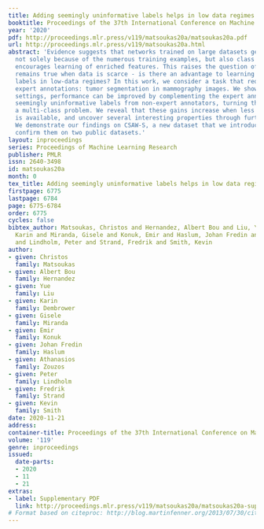 ```yaml
---
title: Adding seemingly uninformative labels helps in low data regimes
booktitle: Proceedings of the 37th International Conference on Machine Learning
year: '2020'
pdf: http://proceedings.mlr.press/v119/matsoukas20a/matsoukas20a.pdf
url: http://proceedings.mlr.press/v119/matsoukas20a.html
abstract: 'Evidence suggests that networks trained on large datasets generalize well
  not solely because of the numerous training examples, but also class diversity which
  encourages learning of enriched features. This raises the question of whether this
  remains true when data is scarce - is there an advantage to learning with additional
  labels in low-data regimes? In this work, we consider a task that requires difficult-to-obtain
  expert annotations: tumor segmentation in mammography images. We show that, in low-data
  settings, performance can be improved by complementing the expert annotations with
  seemingly uninformative labels from non-expert annotators, turning the task into
  a multi-class problem. We reveal that these gains increase when less expert data
  is available, and uncover several interesting properties through further studies.
  We demonstrate our findings on CSAW-S, a new dataset that we introduce here, and
  confirm them on two public datasets.'
layout: inproceedings
series: Proceedings of Machine Learning Research
publisher: PMLR
issn: 2640-3498
id: matsoukas20a
month: 0
tex_title: Adding seemingly uninformative labels helps in low data regimes
firstpage: 6775
lastpage: 6784
page: 6775-6784
order: 6775
cycles: false
bibtex_author: Matsoukas, Christos and Hernandez, Albert Bou and Liu, Yue and Dembrower,
  Karin and Miranda, Gisele and Konuk, Emir and Haslum, Johan Fredin and Zouzos, Athanasios
  and Lindholm, Peter and Strand, Fredrik and Smith, Kevin
author:
- given: Christos
  family: Matsoukas
- given: Albert Bou
  family: Hernandez
- given: Yue
  family: Liu
- given: Karin
  family: Dembrower
- given: Gisele
  family: Miranda
- given: Emir
  family: Konuk
- given: Johan Fredin
  family: Haslum
- given: Athanasios
  family: Zouzos
- given: Peter
  family: Lindholm
- given: Fredrik
  family: Strand
- given: Kevin
  family: Smith
date: 2020-11-21
address: 
container-title: Proceedings of the 37th International Conference on Machine Learning
volume: '119'
genre: inproceedings
issued:
  date-parts:
  - 2020
  - 11
  - 21
extras:
- label: Supplementary PDF
  link: http://proceedings.mlr.press/v119/matsoukas20a/matsoukas20a-supp.pdf
# Format based on citeproc: http://blog.martinfenner.org/2013/07/30/citeproc-yaml-for-bibliographies/
---
```

